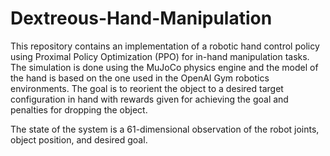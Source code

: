 # Dextreous-Hand-Manipulation

This repository contains an implementation of a robotic hand control policy using Proximal Policy Optimization (PPO) for in-hand manipulation tasks. The simulation is done using the MuJoCo physics engine and the model of the hand is based on the one used in the OpenAI Gym robotics environments. The goal is to reorient the object to a desired target configuration in hand with rewards given for achieving the goal and penalties for dropping the object. 

The state of the system is a 61-dimensional observation of the robot joints, object position, and desired goal.

